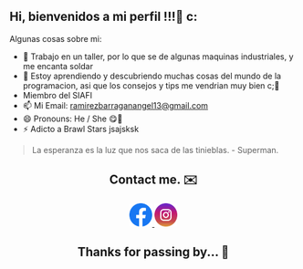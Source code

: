 ## Hi, bienvenidos a mi perfil !!!👋 c:


Algunas cosas sobre mi:

- 🔭 Trabajo en un taller, por lo que se de algunas maquinas industriales, y me encanta soldar
- 🌱 Estoy aprendiendo y descubriendo muchas cosas del mundo de la programacion,
  asi que los consejos y tips me vendrian muy bien c;🤔
- Miembro del SIAFI 
- 📫 Mi Email: ramirezbarraganangel13@gmail.com
- 😄 Pronouns: He / She 😋🤍
- ⚡ Adicto a Brawl Stars jsajsksk

> La esperanza es la luz que nos saca de las tinieblas. - Superman.

## <p align="center"> Contact me.  :envelope: </p>

<div align="center">
<a href="https://www.facebook.com/angel.ramirezbarragan.3?mibextid=ZbWKwL">
  <img src="img/facebook.png" width="8%" alt="Facebook">
</a>

<a href="https://www.instagram.com/angel_allen2112">
  <img src="img/instagram.png" width="8%" alt="Instagram">
</a>


</div>

## 	<p align="center"> Thanks for passing by... :flags: </p>
